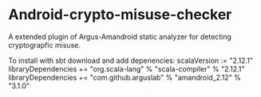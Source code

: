 # Android-crypto-misuse-checker
A extended plugin of Argus-Amandroid static analyzer for detecting cryptograpfic misuse.

To install with sbt download and add depenencies:
scalaVersion := "2.12.1"
libraryDependencies += "org.scala-lang" % "scala-compiler" % "2.12.1"
libraryDependencies += "com.github.arguslab" % "amandroid_2.12" % "3.1.0"
